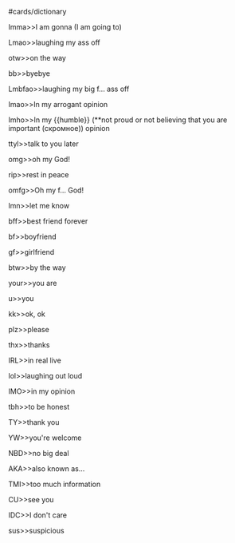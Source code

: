 #cards/dictionary 

Imma>>I am gonna (I am going to)

Lmao>>laughing my ass off <!--SR:!2024-03-03,55,310-->

otw>>on the way <!--SR:!2024-01-20,11,289-->

bb>>byebye

Lmbfao>>laughing my big f... ass off

Imao>>In my arrogant opinion

Imho>>In my {{humble}} (**not proud or not believing that you are important (скромное)) opinion <!--SR:!2024-02-25,46,294-->

ttyl>>talk to you later

omg>>oh my God!

rip>>rest in peace

omfg>>Oh my f... God! <!--SR:!2024-01-15,4,296-->

lmn>>let me know <!--SR:!2024-01-15,4,296-->

bff>>best friend forever <!--SR:!2024-01-15,4,299-->

bf>>boyfriend <!--SR:!2024-01-26,17,307-->

gf>>girlfriend <!--SR:!2024-01-18,10,284-->

btw>>by the way

your>>you are

u>>you <!--SR:!2024-01-28,18,310-->

kk>>ok, ok <!--SR:!2024-02-15,36,302-->

plz>>please <!--SR:!2024-01-16,11,284-->

thx>>thanks <!--SR:!2024-02-18,38,302-->

IRL>>in real live

lol>>laughing out loud

IMO>>in my opinion

tbh>>to be honest

TY>>thank you

YW>>you're welcome <!--SR:!2024-02-03,29,274-->

NBD>>no big deal <!--SR:!2024-02-05,33,290-->

AKA>>also known as...

TMI>>too much information

CU>>see you

IDC>>I don't care <!--SR:!2024-01-14,4,293-->

sus>>suspicious